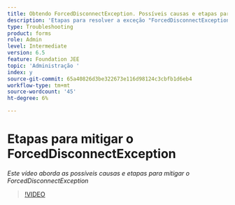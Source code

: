```yaml
---
title: Obtendo ForcedDisconnectException. Possíveis causas e etapas para atenuar o problema.
description: 'Etapas para resolver a exceção "ForcedDisconnectException - Este membro foi forçado a sair do sistema distribuído" . '
type: Troubleshooting
product: forms
role: Admin
level: Intermediate
version: 6.5
feature: Foundation JEE
topic: 'Administração '
index: y
source-git-commit: 65a40826d3be322673e116d98124c3cbfb1d6eb4
workflow-type: tm+mt
source-wordcount: '45'
ht-degree: 6%

---
```



# Etapas para mitigar o ForcedDisconnectException

*Este vídeo aborda as possíveis causas e etapas para mitigar o ForcedDisconnectException*

>[!VIDEO](https://video.tv.adobe.com/v/335483?quality=9&learn=on)
